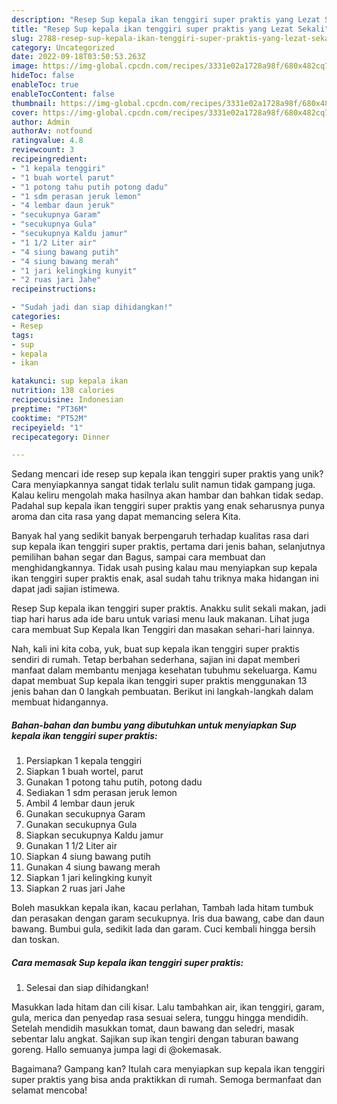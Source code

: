 ```yaml
---
description: "Resep Sup kepala ikan tenggiri super praktis yang Lezat Sekali"
title: "Resep Sup kepala ikan tenggiri super praktis yang Lezat Sekali"
slug: 2788-resep-sup-kepala-ikan-tenggiri-super-praktis-yang-lezat-sekali
category: Uncategorized
date: 2022-09-18T03:50:53.263Z
image: https://img-global.cpcdn.com/recipes/3331e02a1728a98f/680x482cq70/sup-kepala-ikan-tenggiri-super-praktis-foto-resep-utama.jpg
hideToc: false
enableToc: true
enableTocContent: false
thumbnail: https://img-global.cpcdn.com/recipes/3331e02a1728a98f/680x482cq70/sup-kepala-ikan-tenggiri-super-praktis-foto-resep-utama.jpg
cover: https://img-global.cpcdn.com/recipes/3331e02a1728a98f/680x482cq70/sup-kepala-ikan-tenggiri-super-praktis-foto-resep-utama.jpg
author: Admin
authorAv: notfound
ratingvalue: 4.8
reviewcount: 3
recipeingredient:
- "1 kepala tenggiri"
- "1 buah wortel parut"
- "1 potong tahu putih potong dadu"
- "1 sdm perasan jeruk lemon"
- "4 lembar daun jeruk"
- "secukupnya Garam"
- "secukupnya Gula"
- "secukupnya Kaldu jamur"
- "1 1/2 Liter air"
- "4 siung bawang putih"
- "4 siung bawang merah"
- "1 jari kelingking kunyit"
- "2 ruas jari Jahe"
recipeinstructions:

- "Sudah jadi dan siap dihidangkan!"
categories:
- Resep
tags:
- sup
- kepala
- ikan

katakunci: sup kepala ikan 
nutrition: 138 calories
recipecuisine: Indonesian
preptime: "PT36M"
cooktime: "PT52M"
recipeyield: "1"
recipecategory: Dinner

---
```





Sedang mencari ide resep sup kepala ikan tenggiri super praktis yang unik? Cara menyiapkannya sangat tidak terlalu sulit namun tidak gampang juga. Kalau keliru mengolah maka hasilnya akan hambar dan bahkan tidak sedap. Padahal sup kepala ikan tenggiri super praktis yang enak seharusnya punya aroma dan cita rasa yang dapat memancing selera Kita.





Banyak hal yang sedikit banyak berpengaruh terhadap kualitas rasa dari sup kepala ikan tenggiri super praktis, pertama dari jenis bahan, selanjutnya pemilihan bahan segar dan Bagus, sampai cara membuat dan menghidangkannya. Tidak usah pusing kalau mau menyiapkan sup kepala ikan tenggiri super praktis enak,      asal sudah tahu triknya maka hidangan ini dapat jadi sajian istimewa.














Resep Sup kepala ikan tenggiri super praktis. Anakku sulit sekali makan, jadi tiap hari harus ada ide baru untuk variasi menu lauk makanan. Lihat juga cara membuat Sup Kepala Ikan Tenggiri dan masakan sehari-hari lainnya.






Nah, kali ini kita coba, yuk, buat sup kepala ikan tenggiri super praktis sendiri di rumah. Tetap berbahan sederhana, sajian ini dapat memberi manfaat dalam membantu menjaga kesehatan tubuhmu sekeluarga. Kamu dapat membuat Sup kepala ikan tenggiri super praktis menggunakan 13 jenis bahan dan 0 langkah pembuatan. Berikut ini langkah-langkah dalam membuat hidangannya.

<!--inarticleads1-->

##### Bahan-bahan dan bumbu yang dibutuhkan untuk menyiapkan Sup kepala ikan tenggiri super praktis:

1. Persiapkan 1 kepala tenggiri
1. Siapkan 1 buah wortel, parut
1. Gunakan 1 potong tahu putih, potong dadu
1. Sediakan 1 sdm perasan jeruk lemon
1. Ambil 4 lembar daun jeruk
1. Gunakan secukupnya Garam
1. Gunakan secukupnya Gula
1. Siapkan secukupnya Kaldu jamur
1. Gunakan 1 1/2 Liter air
1. Siapkan 4 siung bawang putih
1. Gunakan 4 siung bawang merah
1. Siapkan 1 jari kelingking kunyit
1. Siapkan 2 ruas jari Jahe


Boleh masukkan kepala ikan, kacau perlahan, Tambah lada hitam tumbuk dan perasakan dengan garam secukupnya. Iris dua bawang, cabe dan daun bawang. Bumbui gula, sedikit lada dan garam. Cuci kembali hingga bersih dan toskan. 

<!--inarticleads2-->

##### Cara memasak Sup kepala ikan tenggiri super praktis:


1. Selesai dan siap dihidangkan!

Masukkan lada hitam dan cili kisar. Lalu tambahkan air, ikan tenggiri, garam, gula, merica dan penyedap rasa sesuai selera, tunggu hingga mendidih. Setelah mendidih masukkan tomat, daun bawang dan seledri, masak sebentar lalu angkat. Sajikan sup ikan tengiri dengan taburan bawang goreng. Hallo semuanya jumpa lagi di @okemasak. 

Bagaimana? Gampang kan? Itulah cara menyiapkan sup kepala ikan tenggiri super praktis yang bisa anda praktikkan di rumah. Semoga bermanfaat dan selamat mencoba!
